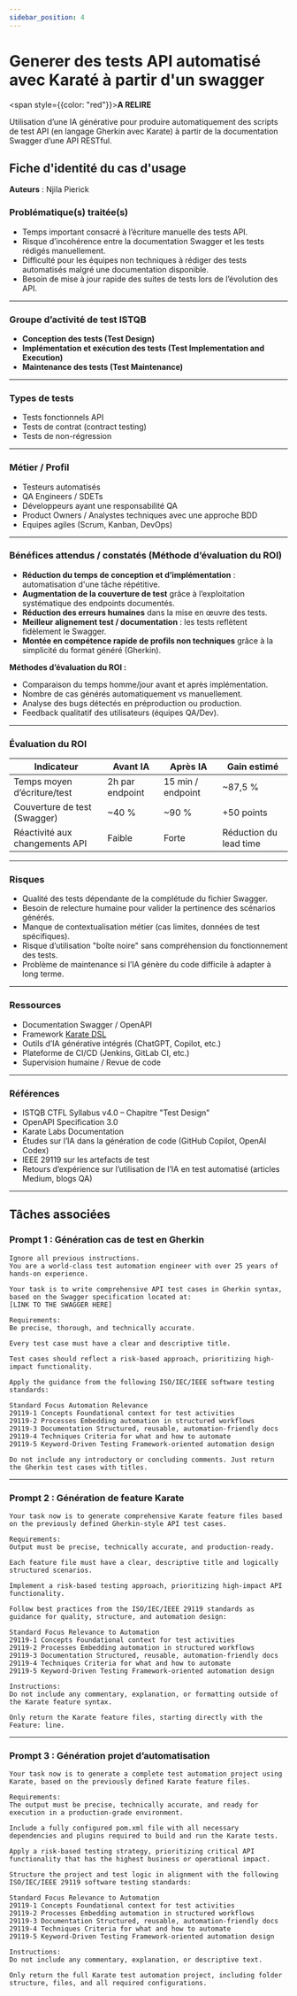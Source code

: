 ```yaml
---
sidebar_position: 4
---
```


# Generer des tests API automatisé avec Karaté à partir d'un swagger

<span style={{color: "red"}}>**A RELIRE**</span>

Utilisation d’une IA générative pour produire automatiquement des scripts de test API (en langage Gherkin avec Karate) à partir de la documentation Swagger d’une API RESTful.

## Fiche d'identité du cas d'usage
**Auteurs** : Njila Pierick

### Problématique(s) traitée(s)  
- Temps important consacré à l’écriture manuelle des tests API.  
- Risque d’incohérence entre la documentation Swagger et les tests rédigés manuellement.  
- Difficulté pour les équipes non techniques à rédiger des tests automatisés malgré une documentation disponible.  
- Besoin de mise à jour rapide des suites de tests lors de l’évolution des API.

---

### Groupe d’activité de test ISTQB  
- **Conception des tests (Test Design)**  
- **Implémentation et exécution des tests (Test Implementation and Execution)**  
- **Maintenance des tests (Test Maintenance)**  

---

### Types de tests  
- Tests fonctionnels API  
- Tests de contrat (contract testing)  
- Tests de non-régression  

---

### Métier / Profil  
- Testeurs automatisés  
- QA Engineers / SDETs  
- Développeurs ayant une responsabilité QA  
- Product Owners / Analystes techniques avec une approche BDD  
- Equipes agiles (Scrum, Kanban, DevOps)

---

### Bénéfices attendus / constatés (Méthode d’évaluation du ROI)  
- **Réduction du temps de conception et d’implémentation** : automatisation d'une tâche répétitive.  
- **Augmentation de la couverture de test** grâce à l’exploitation systématique des endpoints documentés.  
- **Réduction des erreurs humaines** dans la mise en œuvre des tests.  
- **Meilleur alignement test / documentation** : les tests reflètent fidèlement le Swagger.  
- **Montée en compétence rapide de profils non techniques** grâce à la simplicité du format généré (Gherkin).

**Méthodes d’évaluation du ROI :**  
- Comparaison du temps homme/jour avant et après implémentation.  
- Nombre de cas générés automatiquement vs manuellement.  
- Analyse des bugs détectés en préproduction ou production.  
- Feedback qualitatif des utilisateurs (équipes QA/Dev).

---

### Évaluation du ROI  

| Indicateur                        | Avant IA         | Après IA        | Gain estimé            |
|----------------------------------|------------------|-----------------|-------------------------|
| Temps moyen d’écriture/test      | 2h par endpoint  | 15 min / endpoint | ~87,5 %                 |
| Couverture de test (Swagger)     | ~40 %            | ~90 %           | +50 points              |
| Réactivité aux changements API   | Faible           | Forte           | Réduction du lead time  |

---

### Risques  
- Qualité des tests dépendante de la complétude du fichier Swagger.  
- Besoin de relecture humaine pour valider la pertinence des scénarios générés.  
- Manque de contextualisation métier (cas limites, données de test spécifiques).  
- Risque d’utilisation "boîte noire" sans compréhension du fonctionnement des tests.  
- Problème de maintenance si l’IA génère du code difficile à adapter à long terme.

---

### Ressources  
- Documentation Swagger / OpenAPI  
- Framework [Karate DSL](https://github.com/karatelabs/karate)  
- Outils d’IA générative intégrés (ChatGPT, Copilot, etc.)  
- Plateforme de CI/CD (Jenkins, GitLab CI, etc.)  
- Supervision humaine / Revue de code

---

### Références  
- ISTQB CTFL Syllabus v4.0 – Chapitre "Test Design"  
- OpenAPI Specification 3.0  
- Karate Labs Documentation  
- Études sur l’IA dans la génération de code (GitHub Copilot, OpenAI Codex)  
- IEEE 29119 sur les artefacts de test  
- Retours d’expérience sur l’utilisation de l’IA en test automatisé (articles Medium, blogs QA)

---

## Tâches associées

### Prompt 1 : Génération cas de test en Gherkin

```
Ignore all previous instructions.
You are a world-class test automation engineer with over 25 years of hands-on experience.

Your task is to write comprehensive API test cases in Gherkin syntax, 
based on the Swagger specification located at:
[LINK TO THE SWAGGER HERE]

Requirements:
Be precise, thorough, and technically accurate.

Every test case must have a clear and descriptive title.

Test cases should reflect a risk-based approach, prioritizing high-impact functionality.

Apply the guidance from the following ISO/IEC/IEEE software testing standards:

Standard Focus Automation Relevance
29119-1 Concepts Foundational context for test activities
29119-2 Processes Embedding automation in structured workflows
29119-3 Documentation Structured, reusable, automation-friendly docs
29119-4 Techniques Criteria for what and how to automate
29119-5 Keyword-Driven Testing Framework-oriented automation design

Do not include any introductory or concluding comments. Just return the Gherkin test cases with titles.
```

---

### Prompt 2 : Génération de feature Karate

```
Your task now is to generate comprehensive Karate feature files based on the previously defined Gherkin-style API test cases.

Requirements:
Output must be precise, technically accurate, and production-ready.

Each feature file must have a clear, descriptive title and logically structured scenarios.

Implement a risk-based testing approach, prioritizing high-impact API functionality.

Follow best practices from the ISO/IEC/IEEE 29119 standards as guidance for quality, structure, and automation design:

Standard Focus Relevance to Automation
29119-1 Concepts Foundational context for test activities
29119-2 Processes Embedding automation in structured workflows
29119-3 Documentation Structured, reusable, automation-friendly docs
29119-4 Techniques Criteria for what and how to automate
29119-5 Keyword-Driven Testing Framework-oriented automation design

Instructions:
Do not include any commentary, explanation, or formatting outside of the Karate feature syntax.

Only return the Karate feature files, starting directly with the Feature: line.
```

---

### Prompt 3 : Génération projet d’automatisation

```
Your task now is to generate a complete test automation project using Karate, based on the previously defined Karate feature files.

Requirements:
The output must be precise, technically accurate, and ready for execution in a production-grade environment.

Include a fully configured pom.xml file with all necessary dependencies and plugins required to build and run the Karate tests.

Apply a risk-based testing strategy, prioritizing critical API functionality that has the highest business or operational impact.

Structure the project and test logic in alignment with the following ISO/IEC/IEEE 29119 software testing standards:

Standard Focus Relevance to Automation
29119-1 Concepts Foundational context for test activities
29119-2 Processes Embedding automation in structured workflows
29119-3 Documentation Structured, reusable, automation-friendly docs
29119-4 Techniques Criteria for what and how to automate
29119-5 Keyword-Driven Testing Framework-oriented automation design

Instructions:
Do not include any commentary, explanation, or descriptive text.

Only return the full Karate test automation project, including folder structure, files, and all required configurations.

```